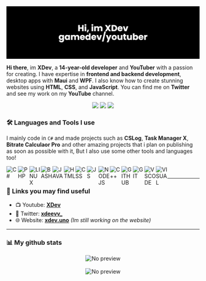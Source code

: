<img align="center" src="xdev-banner.png" alt="XDev banner"/>

**Hi there**, im **XDev**, a **14-year-old developer** and **YouTuber** with a passion for creating. I have expertise in **frontend and backend development**, desktop apps with **Maui** and **WPF**. I also know how to create stunning websites using **HTML**, **CSS**, and **JavaScript**. You can find me on **Twitter** and see my work on my **YouTube** channel.


<p align="center">
  <a href="https://xdev.uno/itch"><img src="https://img.shields.io/badge/Itch-%23FF0B34.svg?style=for-the-badge&logo=Itch.io&logoColor=white"></a>
  <a href="https://xdev.uno/yt"><img src="https://img.shields.io/badge/YouTube-%23FF0000.svg?style=for-the-badge&logo=YouTube&logoColor=white"></a>
  <a href="https://xdev.uno/twitter"><img src="https://img.shields.io/badge/Twitter-%231DA1F2.svg?style=for-the-badge&logo=Twitter&logoColor=white"></a>
</p>

### 🛠️ Languages and Tools I use
I mainly code in ``C#`` and made projects such as **CSLog**, **Task Manager X**, **Bitrate Calculaor Pro** and other amazing projects that i plan on publishing as soon as possible with it, But I also use some other tools and languages too!


<img align="left" alt="C#" width="30px" src="https://cdn.jsdelivr.net/gh/devicons/devicon/icons/csharp/csharp-original.svg" />
<img align="left" alt="PHP" width="30px" src="https://cdn.jsdelivr.net/gh/devicons/devicon/icons/php/php-original.svg" />
<img align="left" alt="LINUX" width="30px" src="https://cdn.jsdelivr.net/gh/devicons/devicon/icons/linux/linux-original.svg" />
<img align="left" alt="BASH" width="30px" src="https://cdn.jsdelivr.net/gh/devicons/devicon/icons/bash/bash-original.svg" />
<img align="left" alt="JAVA" width="30px" src="https://cdn.jsdelivr.net/gh/devicons/devicon/icons/java/java-original-wordmark.svg" />
<img align="left" alt="HTML" width="30px" src="https://cdn.jsdelivr.net/gh/devicons/devicon/icons/html5/html5-original.svg" />
<img align="left" alt="CSS" width="30px" src="https://cdn.jsdelivr.net/gh/devicons/devicon/icons/css3/css3-original.svg" />
<img align="left" alt="JS" width="30px" src="https://cdn.jsdelivr.net/gh/devicons/devicon/icons/javascript/javascript-original.svg" />
<img align="left" alt="NODEJS" width="30px" src="https://cdn.jsdelivr.net/gh/devicons/devicon/icons/nodejs/nodejs-original.svg" />
<img align="left" alt="C++" width="30px" src="https://cdn.jsdelivr.net/gh/devicons/devicon/icons/cplusplus/cplusplus-original.svg" />
<img align="left" alt="GITHUB" width="30px" src="https://cdn.jsdelivr.net/gh/devicons/devicon/icons/github/github-original-wordmark.svg" />
<img align="left" alt="GIT" width="30px" src="https://cdn.jsdelivr.net/gh/devicons/devicon/icons/git/git-original.svg" />
<img align="left" alt="VSCODE" width="30px" src="https://cdn.jsdelivr.net/gh/devicons/devicon/icons/vscode/vscode-original.svg" />
<img align="left" alt="VISUAL" width="30px" src="https://cdn.jsdelivr.net/gh/devicons/devicon/icons/visualstudio/visualstudio-plain.svg" />
<br>


---
### 🔗 Links you may find useful
- 📺 Youtube: [**XDev**](https://xdev.uno/yt)
- 🧵 Twitter:  [**xdeevv_**](https://xdev.uno/twitter)
- 🌐 Website: [**xdev.uno**](https://xdev.uno) *(Im still working on the website)*


---
### 📊 My github stats

<p align="center">
  <img src="https://github-readme-stats.vercel.app/api?username=xdeevv&show_icons=true&theme=transparent" alt="No preview">
  <br> <br>
  <img src="https://github-readme-stats.vercel.app/api/top-langs/?username=xdeevv&layout=compact&theme=dark" alt="No preview">
</p>

